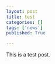 ```yaml
---
layout: post
title: test
categories: []
tags: ['news']
published: True

---
```


This is a test post.